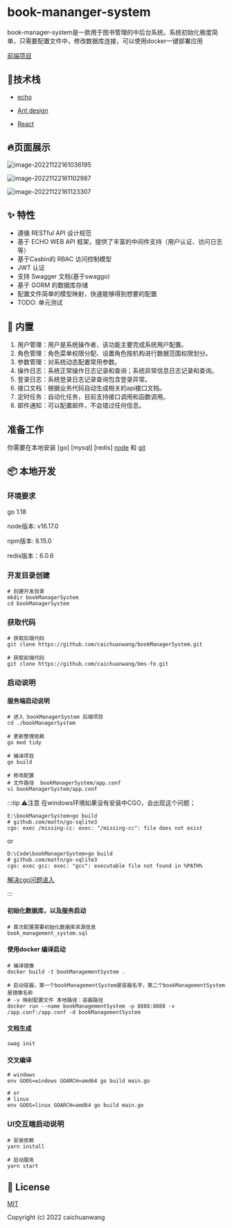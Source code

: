 # book-mananger-system

​    book-manager-system是一款用于图书管理的中后台系统。系统初始化极度简单，只需要配置文件中，修改数据库连接，可以使用docker一键部署应用

[前端项目](https://github.com/caichuanwang/bms-fe)

## 🐯技术栈

- [echo](https://echo.labstack.com/)

- [Ant design](https://ant.design/components/overview-cn)

- [React](https://reactjs.org/)

  

## 🔥页面展示

![image-20221122161036195](http://gicgo-images.oss-cn-shanghai.aliyuncs.com/img/image-20221122161036195.png)

![image-20221122161102987](http://gicgo-images.oss-cn-shanghai.aliyuncs.com/img/image-20221122161102987.png)

![image-20221122161123307](http://gicgo-images.oss-cn-shanghai.aliyuncs.com/img/image-20221122161123307.png)



## ✨ 特性

- 遵循 RESTful API 设计规范
- 基于 ECHO WEB API 框架，提供了丰富的中间件支持（用户认证、访问日志等）
- 基于Casbin的 RBAC 访问控制模型
- JWT 认证
- 支持 Swagger 文档(基于swaggo)
- 基于 GORM 的数据库存储
- 配置文件简单的模型映射，快速能够得到想要的配置
- TODO: 单元测试



## 🎁 内置

1. 用户管理：用户是系统操作者，该功能主要完成系统用户配置。
2. 角色管理：角色菜单权限分配、设置角色按机构进行数据范围权限划分。
3. 参数管理：对系统动态配置常用参数。
4. 操作日志：系统正常操作日志记录和查询；系统异常信息日志记录和查询。
5. 登录日志：系统登录日志记录查询包含登录异常。
6. 接口文档：根据业务代码自动生成相关的api接口文档。
7. 定时任务：自动化任务，目前支持接口调用和函数调用。
8. 邮件通知：可以配置邮件，不会错过任何信息。

## 准备工作

你需要在本地安装 [go] [mysql] [redis] [node](http://nodejs.org/) 和 [git](https://git-scm.com/)

## 📦 本地开发

### 环境要求

go 1.18

node版本: v16.17.0

npm版本: 8.15.0

redis版本：6.0.6



### 开发目录创建

```
# 创建开发目录
mkdir bookManagerSystem
cd bookManagerSystem
```

### 获取代码

```
# 获取后端代码
git clone https://github.com/caichuanwang/bookManagerSystem.git

# 获取前端代码
git clone https://github.com/caichuanwang/bms-fe.git
```

### 启动说明

#### 服务端启动说明

```
# 进入 bookManagerSystem 后端项目
cd ./bookManagerSystem

# 更新整理依赖
go mod tidy

# 编译项目
go build

# 修改配置 
# 文件路径  bookManagerSystem/app.conf
vi bookManagerSystem/app.conf
```

:::tip ⚠️注意 在windows环境如果没有安装中CGO，会出现这个问题；

```
E:\bookManagerSystem>go build
# github.com/mattn/go-sqlite3
cgo: exec /missing-cc: exec: "/missing-cc": file does not exist
```

or

```
D:\Code\bookManagerSystem>go build
# github.com/mattn/go-sqlite3
cgo: exec gcc: exec: "gcc": executable file not found in %PATH%
```

[解决cgo问题进入](https://doc.go-admin.dev/zh-CN/guide/faq#cgo-的问题)

:::

#### 初始化数据库，以及服务启动

```
# 首次配置需要初始化数据库资源信息
book_management_system.sql
```

#### 使用docker 编译启动

```
# 编译镜像
docker build -t bookManagementSystem .

# 启动容器，第一个bookManagementSystem是容器名字，第二个bookManagementSystem是镜像名称
# -v 映射配置文件 本地路径：容器路径
docker run --name bookManagementSystem -p 8888:8888 -v /app.conf:/app.conf -d bookManagementSystem
```

#### 文档生成

```
swag init
```

#### 交叉编译

```
# windows
env GOOS=windows GOARCH=amd64 go build main.go

# or
# linux
env GOOS=linux GOARCH=amd64 go build main.go
```

### UI交互端启动说明

```
# 安装依赖
yarn install

# 启动服务
yarn start
```



## 🔑 License

[MIT](https://github.com/go-admin-team/go-admin/blob/master/LICENSE.md)

Copyright (c) 2022 caichuanwang
